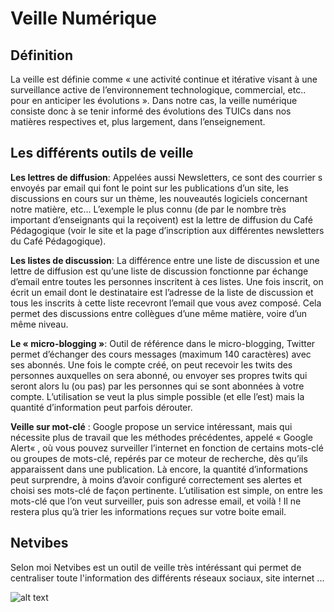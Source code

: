 # Veille Numérique 

## Définition 

La veille est définie comme « une activité continue et itérative visant à une surveillance active de l’environnement technologique, commercial, etc.. pour en anticiper les évolutions ». Dans notre cas, la veille numérique consiste donc à se tenir informé des évolutions des TUICs dans nos matières respectives et, plus largement, dans l’enseignement.

## Les différents outils de veille 

**Les lettres de diffusion**: Appelées aussi Newsletters, ce sont des courrier s envoyés par email qui font le point sur les publications d’un site, les discussions en cours sur un thème, les nouveautés logiciels concernant notre matière, etc… L’exemple le plus connu (de par le nombre très important d’enseignants qui la reçoivent) est la lettre de diffusion du Café Pédagogique (voir le site et la page d’inscription aux différentes newsletters du Café Pédagogique).

**Les listes de discussion**: La différence entre une liste de discussion et une lettre de diffusion est qu’une liste de discussion fonctionne par échange d’email entre toutes les personnes inscritent à ces listes. Une fois inscrit, on écrit un email dont le destinataire est l’adresse de la liste de discussion et tous les inscrits à cette liste recevront l’email que vous avez composé. Cela permet des discussions entre collègues d’une même matière, voire d’un même niveau.

**Le « micro-blogging »**: Outil de référence dans le micro-blogging, Twitter permet d’échanger des cours messages (maximum 140 caractères) avec ses abonnés. Une fois le compte créé, on peut recevoir les twits des personnes auxquelles on sera abonné, ou envoyer ses propres twits qui seront alors lu (ou pas) par les personnes qui se sont abonnées à votre compte. L’utilisation se veut la plus simple possible (et elle l’est) mais la quantité d’information peut parfois dérouter.

**Veille sur mot-clé** : Google propose un service intéressant, mais qui nécessite plus de travail que les méthodes précédentes, appelé « Google Alert« , où vous pouvez surveiller l’internet en fonction de certains mots-clé ou groupes de mots-clé, repérés par ce moteur de recherche, dès qu’ils apparaissent dans une publication. Là encore, la quantité d’informations peut surprendre, à moins d’avoir configuré correctement ses alertes et choisi ses mots-clé de façon pertinente.
L’utilisation est simple, on entre les mots-clé que l’on veut surveiller, puis son adresse email, et voilà ! Il ne restera plus qu’à trier les informations reçues sur votre boite email.

##  Netvibes

Selon moi Netvibes est un outil de veille très intéréssant qui permet de centraliser toute l'information des différents réseaux sociaux, site internet ... 

![alt text](http://saintjo.fr/wp-content/uploads/2015/06/Netvibes.png)
